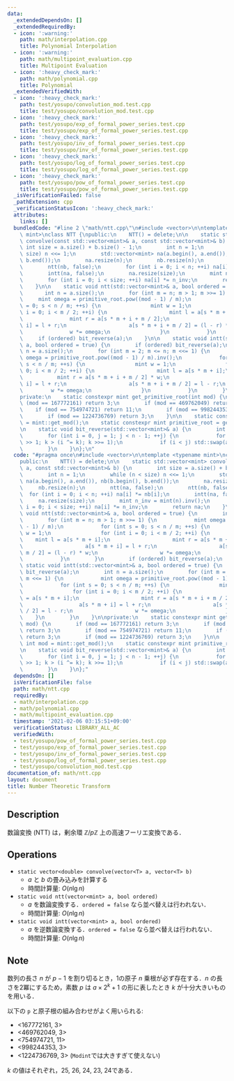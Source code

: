 ```yaml
---
data:
  _extendedDependsOn: []
  _extendedRequiredBy:
  - icon: ':warning:'
    path: math/interpolation.cpp
    title: Polynomial Interpolation
  - icon: ':warning:'
    path: math/multipoint_evaluation.cpp
    title: Multipoint Evaluation
  - icon: ':heavy_check_mark:'
    path: math/polynomial.cpp
    title: Polynomial
  _extendedVerifiedWith:
  - icon: ':heavy_check_mark:'
    path: test/yosupo/convolution_mod.test.cpp
    title: test/yosupo/convolution_mod.test.cpp
  - icon: ':heavy_check_mark:'
    path: test/yosupo/exp_of_formal_power_series.test.cpp
    title: test/yosupo/exp_of_formal_power_series.test.cpp
  - icon: ':heavy_check_mark:'
    path: test/yosupo/inv_of_formal_power_series.test.cpp
    title: test/yosupo/inv_of_formal_power_series.test.cpp
  - icon: ':heavy_check_mark:'
    path: test/yosupo/log_of_formal_power_series.test.cpp
    title: test/yosupo/log_of_formal_power_series.test.cpp
  - icon: ':heavy_check_mark:'
    path: test/yosupo/pow_of_formal_power_series.test.cpp
    title: test/yosupo/pow_of_formal_power_series.test.cpp
  _isVerificationFailed: false
  _pathExtension: cpp
  _verificationStatusIcon: ':heavy_check_mark:'
  attributes:
    links: []
  bundledCode: "#line 2 \"math/ntt.cpp\"\n#include <vector>\n\ntemplate <typename\
    \ mint>\nclass NTT {\npublic:\n    NTT() = delete;\n\n    static std::vector<mint>\
    \ convolve(const std::vector<mint>& a, const std::vector<mint>& b) {\n       \
    \ int size = a.size() + b.size() - 1;\n        int n = 1;\n        while (n <\
    \ size) n <<= 1;\n        std::vector<mint> na(a.begin(), a.end()), nb(b.begin(),\
    \ b.end());\n        na.resize(n);\n        nb.resize(n);\n        ntt(na, false);\n\
    \        ntt(nb, false);\n        for (int i = 0; i < n; ++i) na[i] *= nb[i];\n\
    \        intt(na, false);\n        na.resize(size);\n        mint n_inv = mint(n).inv();\n\
    \        for (int i = 0; i < size; ++i) na[i] *= n_inv;\n        return na;\n\
    \    }\n\n    static void ntt(std::vector<mint>& a, bool ordered = true) {\n \
    \       int n = a.size();\n        for (int m = n; m > 1; m >>= 1) {\n       \
    \     mint omega = primitive_root.pow((mod - 1) / m);\n            for (int s\
    \ = 0; s < n / m; ++s) {\n                mint w = 1;\n                for (int\
    \ i = 0; i < m / 2; ++i) {\n                    mint l = a[s * m + i];\n     \
    \               mint r = a[s * m + i + m / 2];\n                    a[s * m +\
    \ i] = l + r;\n                    a[s * m + i + m / 2] = (l - r) * w;\n     \
    \               w *= omega;\n                }\n            }\n        }\n   \
    \     if (ordered) bit_reverse(a);\n    }\n\n    static void intt(std::vector<mint>&\
    \ a, bool ordered = true) {\n        if (ordered) bit_reverse(a);\n        int\
    \ n = a.size();\n        for (int m = 2; m <= n; m <<= 1) {\n            mint\
    \ omega = primitive_root.pow((mod - 1) / m).inv();\n            for (int s = 0;\
    \ s < n / m; ++s) {\n                mint w = 1;\n                for (int i =\
    \ 0; i < m / 2; ++i) {\n                    mint l = a[s * m + i];\n         \
    \           mint r = a[s * m + i + m / 2] * w;\n                    a[s * m +\
    \ i] = l + r;\n                    a[s * m + i + m / 2] = l - r;\n           \
    \         w *= omega;\n                }\n            }\n        }\n    }\n\n\
    private:\n    static constexpr mint get_primitive_root(int mod) {\n        if\
    \ (mod == 167772161) return 3;\n        if (mod == 469762049) return 3;\n    \
    \    if (mod == 754974721) return 11;\n        if (mod == 998244353) return 3;\n\
    \        if (mod == 1224736769) return 3;\n    }\n\n    static constexpr int mod\
    \ = mint::get_mod();\n    static constexpr mint primitive_root = get_primitive_root(mod);\n\
    \n    static void bit_reverse(std::vector<mint>& a) {\n        int n = a.size();\n\
    \        for (int i = 0, j = 1; j < n - 1; ++j) {\n            for (int k = n\
    \ >> 1; k > (i ^= k); k >>= 1);\n            if (i < j) std::swap(a[i], a[j]);\n\
    \        }\n    }\n};\n"
  code: "#pragma once\n#include <vector>\n\ntemplate <typename mint>\nclass NTT {\n\
    public:\n    NTT() = delete;\n\n    static std::vector<mint> convolve(const std::vector<mint>&\
    \ a, const std::vector<mint>& b) {\n        int size = a.size() + b.size() - 1;\n\
    \        int n = 1;\n        while (n < size) n <<= 1;\n        std::vector<mint>\
    \ na(a.begin(), a.end()), nb(b.begin(), b.end());\n        na.resize(n);\n   \
    \     nb.resize(n);\n        ntt(na, false);\n        ntt(nb, false);\n      \
    \  for (int i = 0; i < n; ++i) na[i] *= nb[i];\n        intt(na, false);\n   \
    \     na.resize(size);\n        mint n_inv = mint(n).inv();\n        for (int\
    \ i = 0; i < size; ++i) na[i] *= n_inv;\n        return na;\n    }\n\n    static\
    \ void ntt(std::vector<mint>& a, bool ordered = true) {\n        int n = a.size();\n\
    \        for (int m = n; m > 1; m >>= 1) {\n            mint omega = primitive_root.pow((mod\
    \ - 1) / m);\n            for (int s = 0; s < n / m; ++s) {\n                mint\
    \ w = 1;\n                for (int i = 0; i < m / 2; ++i) {\n                \
    \    mint l = a[s * m + i];\n                    mint r = a[s * m + i + m / 2];\n\
    \                    a[s * m + i] = l + r;\n                    a[s * m + i +\
    \ m / 2] = (l - r) * w;\n                    w *= omega;\n                }\n\
    \            }\n        }\n        if (ordered) bit_reverse(a);\n    }\n\n   \
    \ static void intt(std::vector<mint>& a, bool ordered = true) {\n        if (ordered)\
    \ bit_reverse(a);\n        int n = a.size();\n        for (int m = 2; m <= n;\
    \ m <<= 1) {\n            mint omega = primitive_root.pow((mod - 1) / m).inv();\n\
    \            for (int s = 0; s < n / m; ++s) {\n                mint w = 1;\n\
    \                for (int i = 0; i < m / 2; ++i) {\n                    mint l\
    \ = a[s * m + i];\n                    mint r = a[s * m + i + m / 2] * w;\n  \
    \                  a[s * m + i] = l + r;\n                    a[s * m + i + m\
    \ / 2] = l - r;\n                    w *= omega;\n                }\n        \
    \    }\n        }\n    }\n\nprivate:\n    static constexpr mint get_primitive_root(int\
    \ mod) {\n        if (mod == 167772161) return 3;\n        if (mod == 469762049)\
    \ return 3;\n        if (mod == 754974721) return 11;\n        if (mod == 998244353)\
    \ return 3;\n        if (mod == 1224736769) return 3;\n    }\n\n    static constexpr\
    \ int mod = mint::get_mod();\n    static constexpr mint primitive_root = get_primitive_root(mod);\n\
    \n    static void bit_reverse(std::vector<mint>& a) {\n        int n = a.size();\n\
    \        for (int i = 0, j = 1; j < n - 1; ++j) {\n            for (int k = n\
    \ >> 1; k > (i ^= k); k >>= 1);\n            if (i < j) std::swap(a[i], a[j]);\n\
    \        }\n    }\n};"
  dependsOn: []
  isVerificationFile: false
  path: math/ntt.cpp
  requiredBy:
  - math/interpolation.cpp
  - math/polynomial.cpp
  - math/multipoint_evaluation.cpp
  timestamp: '2021-02-06 03:15:51+09:00'
  verificationStatus: LIBRARY_ALL_AC
  verifiedWith:
  - test/yosupo/pow_of_formal_power_series.test.cpp
  - test/yosupo/exp_of_formal_power_series.test.cpp
  - test/yosupo/inv_of_formal_power_series.test.cpp
  - test/yosupo/log_of_formal_power_series.test.cpp
  - test/yosupo/convolution_mod.test.cpp
documentation_of: math/ntt.cpp
layout: document
title: Number Theoretic Transform
---
```


## Description

数論変換 (NTT) は，剰余環 $\mathbb{Z}/p\mathbb{Z}$ 上の高速フーリエ変換である．

## Operations

- `static vector<double> convolve(vector<T> a, vector<T> b)`
    - $a$ と $b$ の畳み込みを計算する
    - 時間計算量: $O(n\lg n)$
- `static void ntt(vector<mint> a, bool ordered)`
    - $a$ を数論変換する．`ordered = false` なら並べ替えは行われない．
    - 時間計算量: $O(n\lg n)$
- `static void intt(vector<mint> a, bool ordered)`
    - $a$ を逆数論変換する．`ordered = false` なら並べ替えは行われない．
    - 時間計算量: $O(n\lg n)$

## Note

数列の長さ $n$ が $p - 1$ を割り切るとき，1の原子 $n$ 乗根が必ず存在する．$n$ の長さを2冪にするため，素数 $p$ は $a \times 2^k + 1$ の形に表したとき $k$ が十分大きいものを用いる．

以下の `p` と原子根の組み合わせがよく用いられる:
- <167772161, 3>
- <469762049, 3>
- <754974721, 11>
- <998244353, 3>
- <1224736769, 3> (`Modint`では大きすぎて使えない)

$k$ の値はそれぞれ，25, 26, 24, 23, 24である．